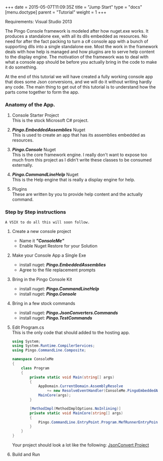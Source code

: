 +++
date = 2015-05-07T11:09:35Z
title = "Jump Start"
type = "docs"
[menu.doctype]
  parent = "Tutorial"
weight = 1
+++

Requirements: Visual Studio 2013

The Pingo Console framework is modeled after how nuget.exe works.  It produces a standalone exe, with all its dlls embedded as resources.  No need for after the fact packing to turn a c# console app with a bunch of supporting dlls into a single standalone exe.  Most the work in the framework deals with how help is managed and how plugins are to serve help content to the display engine.  The motivation of the framework was to deal with what a console app should be before you actually bring in the code to make it do something.  

At the end of this tutorial we will have created a fully working console app that does some Json conversions, and we will do it without writing hardly any code.  The main thing to get out of this tutorial is to understand how the parts come together to form the app.


### Anatomy of the App.  
1. Console Starter Project  
	This is the stock Microsoft C# project.
	
2. _**Pingo.EmbeddedAssemblies**_ Nuget  
	This is used to create an app that has its assemblies embedded as resources.
	
3. _**Pingo.Console**_ Nuget  
	This is the core framework engine.  I really don't want to expose too much from this project as I didn't write these classes to be consumed externally.
	
4. _**Pingo.CommandLineHelp**_ Nuget  
	This is the Help engine that is really a display engine for help.
	
5. Plugins  
	These are written by you to provide help content and the actually command.
    
### Step by Step instructions 
    A VSIX to do all this will soon follow.  
1. Create a new console project  
    - Name it _**"ConsoleMe"**_
    - Enable Nuget Restore for your Solution
2. Make your Console App a Single Exe  
    - install nuget: _**Pingo.EmbeddedAssemblies**_
    - Agree to the file replacement prompts 
3. Bring in the Pingo Console Kit  
    - install nuget: _**Pingo.CommandLineHelp**_
    - install nuget: **_Pingo.Console_**
4. Bring in a few stock commands  
    - install nuget: _**Pingo.JsonConverters.Commands**_
    - install nuget: _**Pingo.TestCommands**_
5. Edit Program.cs  
    This is the only code that should added to the hosting app.  

    ~~~c#
    using System;
    using System.Runtime.CompilerServices;
    using Pingo.CommandLine.Composite;

    namespace ConsoleMe
    {
        class Program
        {
            private static void Main(string[] args)
            {
                AppDomain.CurrentDomain.AssemblyResolve 
                    += new ResolveEventHandler(ConsoleMe.PingoEmbeddedAssemblies.AssemblyResolver.OnResolveAssembly);
                MainCore(args);
            }

            [MethodImpl(MethodImplOptions.NoInlining)]
            private static void MainCore(string[] args)
            {
                Pingo.CommandLine.EntryPoint.Program.MefRunnerEntryPoint(new EntryAssemblyEmbeddedMefAssemblies(), args);
            }
        }
    }
    ~~~  
    
    Your project should look a lot like the following:  [JsonConvert Project](https://github.com/ghstahl/PingoConsole/tree/master/JsonConvert)  
    
    
6. Build and Run 
